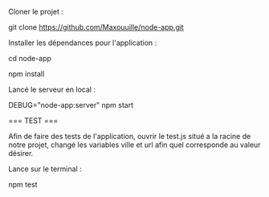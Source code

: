 Cloner le projet : 

  git clone https://github.com/Maxouuille/node-app.git

Installer les dépendances pour l'application :

  cd node-app

  npm install

Lancé le serveur en local : 

  DEBUG="node-app:server" npm start

=== TEST ===

Afin de faire des tests de l'application, ouvrir le test.js situé a la racine de notre projet, changé les variables ville et url afin quel corresponde au valeur désirer.

Lance sur le terminal :

  npm test